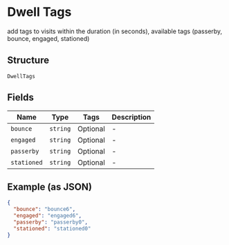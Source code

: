 
# Dwell Tags

add tags to visits within the duration (in seconds), available tags (passerby, bounce, engaged, stationed)

## Structure

`DwellTags`

## Fields

| Name | Type | Tags | Description |
|  --- | --- | --- | --- |
| `bounce` | `string` | Optional | - |
| `engaged` | `string` | Optional | - |
| `passerby` | `string` | Optional | - |
| `stationed` | `string` | Optional | - |

## Example (as JSON)

```json
{
  "bounce": "bounce6",
  "engaged": "engaged6",
  "passerby": "passerby0",
  "stationed": "stationed0"
}
```

